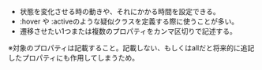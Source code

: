 - 状態を変化させる時の動きや、それにかかる時間を設定できる。
- :hover や :activeのような疑似クラスを定義する際に使うことが多い。
- 遷移させたい1つまたは複数のプロパティをカンマ区切りで記述する。  

※対象のプロパティは記載すること。記載しない、もしくはallだと将来的に追記したプロパティにも作用してしまうため。
